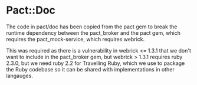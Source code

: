 # Pact::Doc

The code in pact/doc has been copied from the pact gem to break the runtime dependency between the pact_broker and the pact gem, which requires the pact_mock-service, which requires webrick.

This was required as there is a vulnerability in webrick <= 1.3.1 that we don't want to include in the pact_broker gem, but webrick > 1.3.1 requires ruby 2.3.0, but we need ruby 2.2 for Travelling Ruby, which we use to package the Ruby codebase so it can be shared with implementations in other langauges.